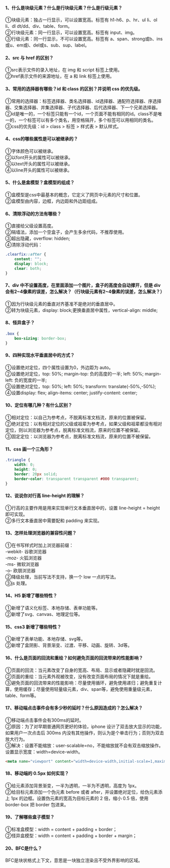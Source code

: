 #### 1、什么是块级元素？什么是行块级元素？什么是行级元素？

①块级元素：独占一行显示，可以设置宽高。标签有 h1-h6、p、hr、ul li、ol li、dl dt/dd、div、table、form。  
②行块级元素：同一行显示，可以设置宽高。标签有 input、img。  
③行级元素：同一行显示，不可以设置宽高。标签有 a、span、strong或b、ins或u、em或i、del或s、sub、sup、label。

#### 2、src 与 href 的区别？

①src表示文件的录入地址，在 img 和 script 标签上使用。    
②href表示文件的来源地址，在 a 和 link 标签上使用。

#### 3、常用的选择器有哪些？id 和 class 的区别？并说明 css 的优先级。

①常用的选择器：标签选择器、类名选择器、id选择器、通配符选择器、序选择器、交集选择器、并集选择器、子代选择器、后代选择器、下一个兄弟选择器。  
②id是唯一的，一个标签只能有一个id，一个页面不能有相同的id。class不是唯一的，一个标签可以有多个类名，用空格隔开，多个标签可以用相同的类名。  
③css的优先级：id > class > 标签 > 样式表 > 默认样式。

#### 4、css的哪些属性是可以被继承的？

①字体颜色可以被继承。  
②以font开头的属性可以被继承。  
③以text开头的属性可以被继承。  
④以line开头的属性可以被继承。

#### 5、什么是盒模型？盒模型的组成？

①盒模型是css中最基本的概念，它定义了网页中元素的尺寸和位置。      
②盒模型由内容，边框，内边距和外边距组成。

#### 6、清除浮动的方法有哪些？

①直接给父级设置高度。  
②隔墙法，添加一个空盒子，会产生多余代码，不推荐使用。    
③超出隐藏，overflow: hidden;  
④清除浮动代码：

```css
.clearfix::after {
    content: "";
    display: block;
    clear: both;
}
```  

#### 7、div 中不设置高度，在里面添加一个图片，盒子的高度会自动撑开，但是 div 会有2~4像素的误差，怎么解决？（行块级元素有2~4像素的误差，怎么解决？）

①因为行块级元素的垂直对齐基准不是绝对的垂直居中。  
②转为块级元素，display: block;更换垂直居中属性，vertical-align: middle;

#### 8、怪异盒子？

```css
.box {
    box-sizing: border-box;
}
```  

#### 9、四种实现水平垂直居中的方式？

①设置绝对定位，四个属性设置为0，外边距为 auto。  
②设置绝对定位，top: 50%; margin-top: 负的高度的一半; left: 50%; margin-left: 负的宽度的一半;  
③设置绝对定位，top: 50%; left: 50%; transform: translate(-50%,-50%);  
④设置display: flex; align-items: center; justify-content: center;

#### 10、定位有哪几种？有什么区别？

①相对定位：以自己为参考点，不脱离标准文档流，原来的位置被保留。  
②绝对定位：以有相对定位的父级或祖辈为参考点，如果父级和祖辈都没有相对定位，则以浏览器为参考点，脱离标准文档流，原来的位置不被保留。  
③固定定位：以浏览器为参考点，脱离标准文档流，原来的位置不被保留。

#### 11、css 画一个三角形？

```css
.triangle {
    width: 0;
    height: 0;
    border: 20px solid;
    border-color: transparent transparent #000 transparent;
}
```  

#### 12、说说你对行高 line-height 的理解？

①行高的主要作用是用来实现单行文本垂直居中的，设置 line-height = height 即可实现。  
②多行文本垂直居中需要配和 padding 来实现。

#### 13、怎样处理浏览器的兼容性问题？

①在书写样式时加上浏览器前缀：  
-webkit- 谷歌浏览器  
-moz- 火狐浏览器  
-ms- 微软浏览器  
-o- 欧朋浏览器  
②降级处理，当前写法不支持，换一个 low 一点的写法。  
③js 处理。

#### 14、H5 新增了哪些特性？

①新增了语义化标签、本地存储、表单功能等。  
②新增了svg、canvas、地理定位等。

#### 15、css3 新增了哪些特性？

①新增了表单功能、本地存储、svg等。  
②新增了盒阴影、背景渐变、过渡、平移、动画、旋转、3d等。

#### 16、什么是页面的回流和重绘？如何避免页面的回流带来的性能影响？

①页面的回流：当元素改变了自身的宽高、布局、显示或者隐藏时就是回流。    
②页面的重绘：当元素外观被改变，没有改变页面布局的情况下就是重绘。  
③避免页面的回流带来的性能影响：尽量使用循环，避免使用递归；避免重复计算，使用缓存；尽量使用轻量级元素，div、span等，避免使用重量级元素，table、form等。

#### 17、移动端点击事件会有多少秒的延时？什么原因造成的？怎么解决？

①移动端点击事件会有300ms的延时。  
②原因：为了对早期普通网页更好的体验，iphone 设计了双击放大显示的功能，如果用户一次点击后 300ms
内没有其他操作，则认为是个单击行为；否则为双击放大行为。  
③解决：设置不能缩放：user-scalable=no，不能缩放就不会有双击缩放操作。设置显示宽度：width=device-width。

```html
<meta name="viewport" content="width=device-width,initial-scale=1,maximum-scale=1,user-scalable=no"/>
```  

#### 18、移动端的 0.5px 如何实现？

①给元素添加背景渐变，一半为透明，一半为不透明，高度为 1px。  
②给目标元素添加一个伪元素 before 或者 after，并设置绝对定位，给伪元素添上 1px 的边框。设置伪元素的宽高为目标元素的 2 倍，缩小
0.5 倍，使用 border-box 把 border 包进来。

#### 19、了解哪些盒子模型？

①标准盒模型：width = content + padding + border；    
②怪异盒模型：width = content + padding + border + margin；

#### 20、BFC是什么？

BFC是块状格式上下文，意思是一块独立渲染且不受外界影响的区域。